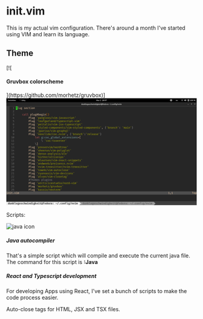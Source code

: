 # init.vim
This is my actual vim configuration. There's around a month I've started using VIM and learn its language. 

<h2>Theme</h2>
[![<h4>Gruvbox colorscheme</h4>](https://github.com/morhetz/gruvbox)]
<img
    alt="gruvbox print"
    src="./gruvboxprint.png"
/>

Scripts:

<img
    alt="java icon"
    src="https://www.svgrepo.com/show/184143/java.svg"
/>
<h5>Java autocompiler</h5>
That's a simple script which will compile and execute the current java file. 
The command for this script is <strong>:Java</strong>

<h5>React and Typescript development</h5>
<p>For developing Apps using React, I've set a bunch of scripts to make the code process easier.</p>
<p>Auto-close tags for HTML, JSX and TSX files.</p>
